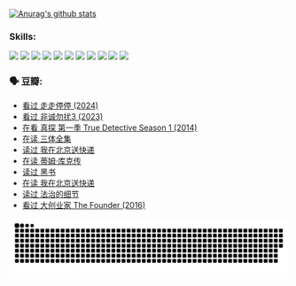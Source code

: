 
[![Anurag's github stats](https://github-readme-stats.vercel.app/api?username=w940853815)](https://github.com/anuraghazra/github-readme-stats)

### Skills:

<code><img height="32" src="https://cdn.jsdelivr.net/npm/simple-icons@v5/icons/python.svg"></code>
<code><img height="32" src="https://cdn.jsdelivr.net/npm/simple-icons@v5/icons/javascript.svg"></code>
<code><img height="32" src="https://cdn.jsdelivr.net/npm/simple-icons@v5/icons/django.svg"></code>
<code><img height="32" src="https://cdn.jsdelivr.net/npm/simple-icons@v5/icons/flask.svg"></code>
<code><img height="32" src="https://cdn.jsdelivr.net/npm/simple-icons@v5/icons/vuetify.svg"></code>
<code><img height="32" src="https://cdn.jsdelivr.net/npm/simple-icons@v5/icons/git.svg"></code>
<code><img height="32" src="https://cdn.jsdelivr.net/npm/simple-icons@v5/icons/docker.svg"></code>
<code><img height="32" src="https://cdn.jsdelivr.net/npm/simple-icons@v5/icons/postgresql.svg"></code>
<code><img height="32" src="https://cdn.jsdelivr.net/npm/simple-icons@v5/icons/elasticsearch.svg"></code>
<code><img height="32" src="https://cdn.jsdelivr.net/npm/simple-icons@v5/icons/macos.svg"></code>
<code><img height="32" src="https://cdn.jsdelivr.net/npm/simple-icons@v5/icons/linux.svg"></code>

### 🗣 豆瓣:

<!-- DOUBAN-ACTIVITIES:START -->
- [看过 走走停停‎ (2024)](https://www.douban.com/people/136069238/status/4684430230/?_i=24408129)
- [看过 非诚勿扰3‎ (2023)](https://www.douban.com/people/136069238/status/4676324100/?_i=24408129)
- [在看 真探 第一季 True Detective Season 1‎ (2014)](https://www.douban.com/people/136069238/status/4673382852/?_i=24408129)
- [在读 三体全集](https://www.douban.com/people/136069238/status/4672842521/?_i=24408129)
- [读过 我在北京送快递](https://www.douban.com/people/136069238/status/4672842036/?_i=24408129)
- [在读 蒂姆·库克传](https://www.douban.com/people/136069238/status/4663517053/?_i=24408129)
- [读过 黑书](https://www.douban.com/people/136069238/status/4663516022/?_i=24408129)
- [在读 我在北京送快递](https://www.douban.com/people/136069238/status/4658098365/?_i=24408129)
- [读过 法治的细节](https://www.douban.com/people/136069238/status/4657347558/?_i=24408129)
- [看过 大创业家 The Founder‎ (2016)](https://www.douban.com/people/136069238/status/4649667693/?_i=24408129)
<!-- DOUBAN-ACTIVITIES:END -->


![Snake animation](https://raw.githubusercontent.com/w940853815/w940853815/output/github-contribution-grid-snake.svg)

<!--
**w940853815/w940853815** is a ✨ _special_ ✨ repository because its `README.md` (this file) appears on your GitHub profile.

Here are some ideas to get you started:

- 🔭 I’m currently working on ...
- 🌱 I’m currently learning ...
- 👯 I’m looking to collaborate on ...
- 🤔 I’m looking for help with ...
- 💬 Ask me about ...
- 📫 How to reach me: ...
- 😄 Pronouns: ...
- ⚡ Fun fact: ...
-->
